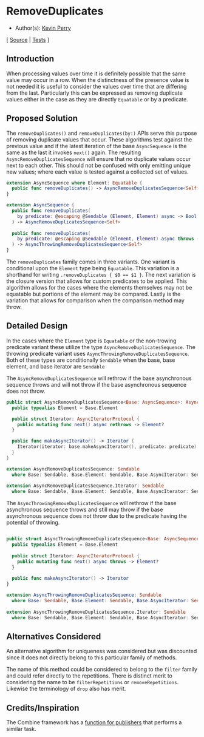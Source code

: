 # RemoveDuplicates

* Author(s): [Kevin Perry](https://github.com/kperryua)

[
[Source](https://github.com/apple/swift-async-algorithms/blob/main/Sources/AsyncAlgorithms/AsyncRemoveDuplicatesSequence.swift) |
[Tests](https://github.com/apple/swift-async-algorithms/blob/main/Tests/AsyncAlgorithmsTests/TestRemoveDuplicates.swift)
]

## Introduction

When processing values over time it is definitely possible that the same value may occur in a row. When the distinctness of the presence value is not needed it is useful to consider the values over time that are differing from the last. Particularly this can be expressed as removing duplicate values either in the case as they are directly `Equatable` or by a predicate. 

## Proposed Solution

The `removeDuplicates()` and `removeDuplicates(by:)` APIs serve this purpose of removing duplicate values that occur. These algorithms test against the previous value and if the latest iteration of the base `AsyncSequence` is the same as the last it invokes `next()` again. The resulting `AsyncRemoveDuplicatesSequence` will ensure that no duplicate values occur next to each other. This should not be confused with only emitting unique new values; where each value is tested against a collected set of values.

```swift
extension AsyncSequence where Element: Equatable {
  public func removeDuplicates() -> AsyncRemoveDuplicatesSequence<Self>
}

extension AsyncSequence {
  public func removeDuplicates(
    by predicate: @escaping @Sendable (Element, Element) async -> Bool
  ) -> AsyncRemoveDuplicatesSequence<Self>
  
  public func removeDuplicates(
    by predicate: @escaping @Sendable (Element, Element) async throws -> Bool
  ) -> AsyncThrowingRemoveDuplicatesSequence<Self>
}
```

The `removeDuplicates` family comes in three variants. One variant is conditional upon the `Element` type being `Equatable`. This variation is a shorthand for writing `.removeDuplicates { $0 == $1 }`. The next variation is the closure version that allows for custom predicates to be applied. This algorithm allows for the cases where the elements themselves may not be equatable but portions of the element may be compared. Lastly is the variation that allows for comparison when the comparison method may throw.  

## Detailed Design

In the cases where the `Element` type is `Equatable` or the non-trowing predicate variant these utilize the type `AsyncRemoveDuplicatesSequence`. The throwing predicate variant uses `AsyncThrowingRemoveDuplicatesSequence`. Both of these types are conditionally `Sendable` when the base, base element, and base iterator are `Sendable`

The `AsyncRemoveDuplicatesSequence` will rethrow if the base asynchronous sequence throws and will not throw if the base asynchronous sequence does not throw. 

```swift
public struct AsyncRemoveDuplicatesSequence<Base: AsyncSequence>: AsyncSequence {
  public typealias Element = Base.Element

  public struct Iterator: AsyncIteratorProtocol {
    public mutating func next() async rethrows -> Element?
  }

  public func makeAsyncIterator() -> Iterator {
    Iterator(iterator: base.makeAsyncIterator(), predicate: predicate)
  }
}

extension AsyncRemoveDuplicatesSequence: Sendable 
  where Base: Sendable, Base.Element: Sendable, Base.AsyncIterator: Sendable { }
  
extension AsyncRemoveDuplicatesSequence.Iterator: Sendable 
  where Base: Sendable, Base.Element: Sendable, Base.AsyncIterator: Sendable { }

```

The `AsyncThrowingRemoveDuplicatesSequence` will rethrow if the base asynchronous sequence throws and still may throw if the base asynchronous sequence does not throw due to the predicate having the potential of throwing.

```swift

public struct AsyncThrowingRemoveDuplicatesSequence<Base: AsyncSequence>: AsyncSequence {
  public typealias Element = Base.Element
  
  public struct Iterator: AsyncIteratorProtocol {
    public mutating func next() async throws -> Element?
  }
  
  public func makeAsyncIterator() -> Iterator
}

extension AsyncThrowingRemoveDuplicatesSequence: Sendable 
  where Base: Sendable, Base.Element: Sendable, Base.AsyncIterator: Sendable { }
  
extension AsyncThrowingRemoveDuplicatesSequence.Iterator: Sendable 
  where Base: Sendable, Base.Element: Sendable, Base.AsyncIterator: Sendable { }

```

## Alternatives Considered

An alternative algorithm for uniqueness was considered but was discounted since it does not directly belong to this particular family of methods.

The name of this method could be considered to belong to the `filter` family and could refer directly to the repetitions. There is distinct merit to considering the name to be `filterRepetitions` or `removeRepetitions`. Likewise the terminology of `drop` also has merit. 

## Credits/Inspiration

The Combine framework has a [function for publishers](https://developer.apple.com/documentation/combine/publisher/removeduplicates()/) that performs a similar task.

